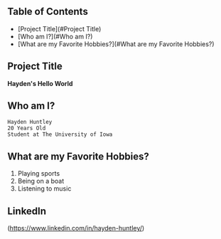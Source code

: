   ## Table of Contents

  - [Project Title](#Project Title)
  - [Who am I?](#Who am I?)
  - [What are my Favorite Hobbies?](#What are my Favorite Hobbies?)



  ## Project Title

  **Hayden's Hello World**

  ## Who am I?

    Hayden Huntley
    20 Years Old
    Student at The University of Iowa

  ## What are my Favorite Hobbies?

  1. Playing sports
  2. Being on a boat
  3. Listening to music

  ## LinkedIn

  (https://www.linkedin.com/in/hayden-huntley/)
